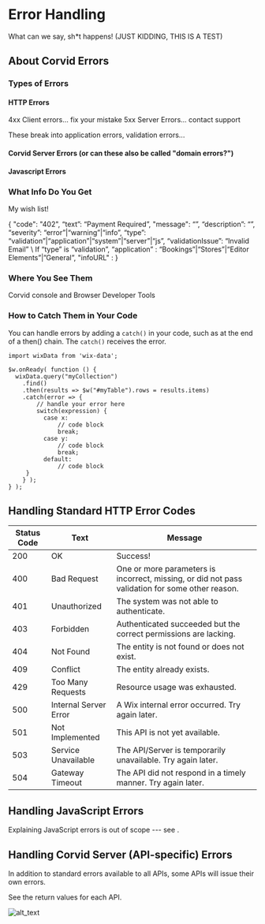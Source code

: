 # Error Handling

What can we say, sh*t happens!  (JUST KIDDING, THIS IS A TEST)

## About Corvid Errors

### Types of Errors


#### HTTP Errors
4xx Client errors... fix your mistake
5xx Server Errors... contact support

These break into application errors, validation errors... 

#### Corvid Server Errors (or can these also be called "domain errors?")


#### Javascript Errors 

### What Info Do You Get

My wish list! 

{
 "code": "402",
 “text”: “Payment Required”, 
 "message": “<short text>”,
 “description”: “<long text>”, 
 “severity”: “error”|“warning”|“info”,
 “type”: “validation”|“application”|“system”|“server”|“js”,
 “validationIssue”: “Invalid Email”  \\ If “type” is “validation”,
 “application” : “Bookings”|“Stores”|“Editor Elements”|”General”,
 "infoURL" : <link to docs>
}

### Where You See Them

Corvid console and Browser Developer Tools

### How to Catch Them in Your Code

You can handle errors by adding a `catch()` in your code, such as at the end of a then() chain. 
The `catch()` receives the error.

    import wixData from 'wix-data';

    $w.onReady( function () {
      wixData.query("myCollection")
        .find()
        .then(results => $w("#myTable").rows = results.items)
        .catch(error => {
            // handle your error here
            switch(expression) {
              case x:
                  // code block
                  break;
              case y:
                  // code block
                  break;
              default:
                  // code block
         }
        } );
    } );


## Handling Standard HTTP Error Codes

| Status Code | Text              | Message                                       |
| ------ | -----------------------  | ---------------------------------------------- |
| 200  | OK                       | Success! |
| 400  | Bad Request              | One or more parameters is incorrect, missing, or did not pass validation for some other reason. |
| 401  | Unauthorized             | The system was not able to authenticate.|
| 403  | Forbidden                | Authenticated succeeded but the correct permissions are lacking. |
| 404  | Not Found                | The entity is not found or does not exist. |
| 409  | Conflict                 | The entity already exists. |
| 429  | Too Many Requests        | Resource usage was exhausted. |
| 500  | Internal Server Error    | A Wix internal error occurred. Try again later. |
| 501  | Not Implemented          | This API is not yet available. |
| 503  | Service Unavailable      | The API/Server is temporarily unavailable. Try again later. |
| 504  | Gateway Timeout          | The API did not respond in a timely manner. Try again later. |



## Handling JavaScript Errors

Explaining JavaScript errors is out of scope --- see <link>.


## Handling Corvid Server (API-specific) Errors

In addition to standard errors available to all APIs, some APIs will issue their own errors. 

See the return values for each API. 

![alt_text](../media/gettingStarted2.png)



